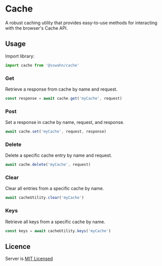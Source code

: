 # Cache
A robust caching utility that provides easy-to-use methods for interacting with the browser's Cache API.

## Usage  
Import library:  
```javascript
import cache from '@sswahn/cache'
```  

### Get  
Retrieve a response from cache by name and request.  
```javascript
const response = await cache.get('myCache', request)
```

### Post    
Set a response in cache by name, request, and response.  
```javascript
await cache.set('myCache', request, response)
```

### Delete  
Delete a specific cache entry by name and request.  
```javascript
await cache.delete('myCache', request)
```

### Clear    
Clear all entries from a specific cache by name.  
```javascript
await cacheUtility.clear('myCache')
```

### Keys    
Retrieve all keys from a specific cache by name.   
```javascript
const keys = await cacheUtility.keys('myCache')
```

## Licence
Server is [MIT Licensed](https://github.com/sswahn/server/blob/main/LICENSE)
